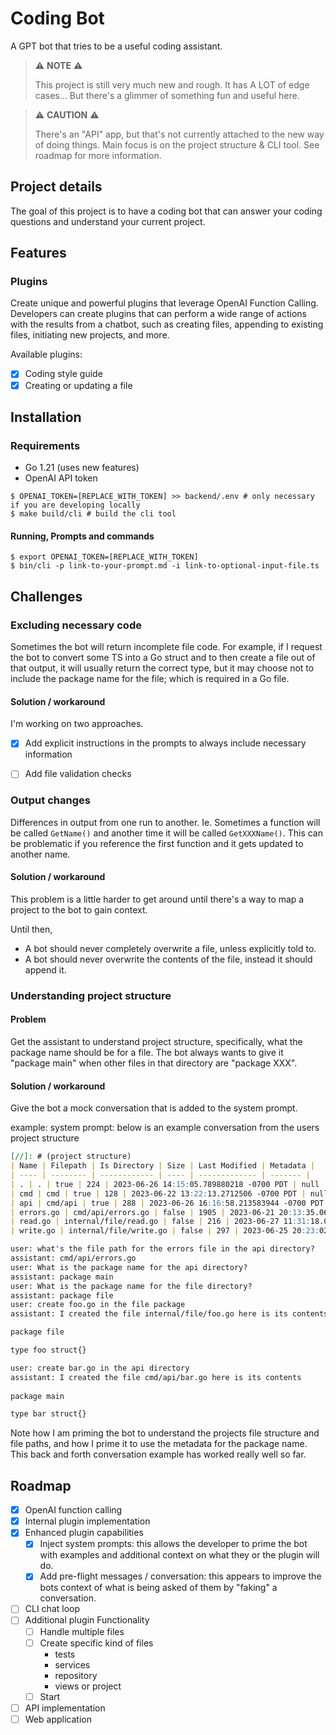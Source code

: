 # Coding Bot
A GPT bot that tries to be a useful coding assistant.


> ⚠️ **NOTE** ⚠️
>
> This project is still very much new and rough. It has A LOT of edge cases... But there's a glimmer of something fun and useful here.

> ⚠️ **CAUTION** ⚠️
>
> There's an "API" app, but that's not currently attached to the new way of doing things. Main focus is on the project structure & CLI tool. See roadmap for more information.

## Project details
The goal of this project is to have a coding bot that can answer your coding questions and understand your current project.

## Features
### Plugins
Create unique and powerful plugins that leverage OpenAI Function Calling. Developers can create plugins that can perform a wide range of actions with the results from a chatbot, such as creating files, appending to existing files, initiating new projects, and more.

Available plugins:
- [x] Coding style guide
- [x] Creating or updating a file

## Installation
### Requirements 
- Go 1.21 (uses new features)
- OpenAI API token 

```shell
$ OPENAI_TOKEN=[REPLACE_WITH_TOKEN] >> backend/.env # only necessary if you are developing locally
$ make build/cli # build the cli tool
```

#### Running, Prompts and commands
```shell
$ export OPENAI_TOKEN=[REPLACE_WITH_TOKEN] 
$ bin/cli -p link-to-your-prompt.md -i link-to-optional-input-file.ts
```

## Challenges

### Excluding necessary code
Sometimes the bot will return incomplete file code. For example, if I request the bot to convert some TS into a Go struct and to then create a file out of that output, it will usually return the correct type, but it may choose not to include the package name for the file; which is required in a Go file.

#### Solution / workaround
I'm working on two approaches. 
- [x] Add explicit instructions in the prompts to always include necessary information
- [ ] Add file validation checks


### Output changes
Differences in output from one run to another. Ie. Sometimes a function will be called `GetName()` and another time it will be called `GetXXXName()`. This can be problematic if you reference the first function and it gets updated to another name.

#### Solution / workaround
This problem is a little harder to get around until there's a way to map a project to the bot to gain context. 

Until then, 
- A bot should never completely overwrite a file, unless explicitly told to.
- A bot should never overwrite the contents of the file, instead it should append it.

### Understanding project structure
#### Problem
Get the assistant to understand project structure, specifically, what the package name should be for a file. The bot always wants to give it "package main" when other files in that directory are "package XXX".

#### Solution / workaround
Give the bot a mock conversation that is added to the system prompt.

example:
system prompt: below is an example conversation from the users project structure

```markdown
[//]: # (project structure)
| Name | Filepath | Is Directory | Size | Last Modified | Metadata |
| ---- | -------- | ------------ | ---- | ------------- | ------- |
| . | . | true | 224 | 2023-06-26 14:15:05.789880218 -0700 PDT | null |
| cmd | cmd | true | 128 | 2023-06-22 13:22:13.2712506 -0700 PDT | null |
| api | cmd/api | true | 288 | 2023-06-26 16:16:58.213583944 -0700 PDT | null |
| errors.go | cmd/api/errors.go | false | 1905 | 2023-06-21 20:13:35.06768917 -0700 PDT | {"package_name":"package main"} |
| read.go | internal/file/read.go | false | 216 | 2023-06-27 11:31:18.045689437 -0700 PDT | {"package_name":"package file"} |
| write.go | internal/file/write.go | false | 297 | 2023-06-25 20:23:02.117814613 -0700 PDT | {"package_name":"package file"} |

user: what's the file path for the errors file in the api directory?
assistant: cmd/api/errors.go
user: What is the package name for the api directory?
assistant: package main
user: What is the package name for the file directory?
assistant: package file
user: create foo.go in the file package
assistant: I created the file internal/file/foo.go here is its contents

package file

type foo struct{}

user: create bar.go in the api directory
assistant: I created the file cmd/api/bar.go here is its contents
 
package main

type bar struct{}
```

Note how I am priming the bot to understand the projects file structure and file paths, and how I prime it to use the metadata for the package name. This back and forth conversation example has worked really well so far. 

## Roadmap
- [x] OpenAI function calling
- [x] Internal plugin implementation
- [x] Enhanced plugin capabilities
  - [x] Inject system prompts: this allows the developer to prime the bot with examples and additional context on what they or the plugin will do. 
  - [x] Add pre-flight messages / conversation: this appears to improve the bots context of what is being asked of them by "faking" a conversation.
- [ ] CLI chat loop
- [ ] Additional plugin Functionality
  - [ ] Handle multiple files 
  - [ ] Create specific kind of files
    - tests
    - services
    - repository
    - views or project
  - [ ] Start 
- [ ] API implementation
- [ ] Web application